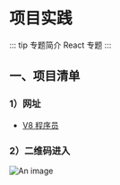 # 项目实践

::: tip 专题简介
React 专题
:::

## 一、项目清单

### 1）网址

- [V8 程序员](http://yb.ycy88.com/)

### 2）二维码进入

![An image](/images/react/yb.png)

<!-- ![An image](/images/prev/react.jpeg) -->
